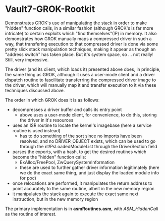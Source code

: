 # Vault7-GROK-Rootkit


Demonstrates GROK's use of manipulating the stack in order to make "hidden" function calls, in a similar fashion (although GROK's is far more intricate) to certain exploits which "find themselves"(IP) in memory. It also demonstrates how GROK manually maps a compressed driver in such a way, that transfering execution to that compressed driver is done via some pretty slick stack manipulation techniques, making it appear as though an "address switch" has taken place.  But it's system space, so ... not really!  Still, very impressive.

The driver (and its client, which loads it) presented above does, in principle, the same thing as GROK,
although it uses a user-mode client and a driver dispatch routine to fascilitate transferring the 
compressed driver image to the driver, which will manually map it and transfer execution to it via these
techniques discussed above.

The order in which GROK does it is as follows: 
* decompresses a driver buffer and calls its entry point
  * above uses a user-mode client, for convenience, to do this, storing the driver in it's resources
* uses an ISR routine to locate the kernel's imagebase (here a service routine is used instead)
  * has to do something of the sort since no imports have been resolved, and no DRIVER_OBJECT exists,
    which can be used to go through the nt!PsLoadedModuleList through the DriverSection field
* parses the exports, with a hash, to get the desired routines which become the "hidden" function calls:
  * ExAlloc/FreePool, ZwQuerySystemInformation
  * these are used to further gather driver information legitimately
    (here we do the exact same thing, and just display the loaded module info for poc)
* once relocations are performed, it manipulates the return address to point accurately to the same routine,
  albeit in the new memory region
* it manipulates the stack again to execute the exact same next instruction, but in the new memory region

The primary implementation is in **asmRoutines.asm**, with *ASM_HiddenCall* as the routine of interest.
